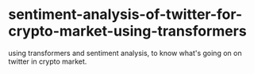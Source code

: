 # sentiment-analysis-of-twitter-for-crypto-market-using-transformers
using transformers and sentiment analysis, to know what's going on on twitter in crypto market.
